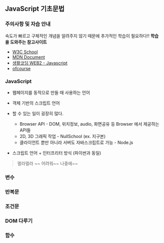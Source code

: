 ## JavaScript 기초문법
### 주의사항 및 자습 안내
속도가 빠르고 구체적인 개념을 알려주지 않기 때문에 추가적인 학습이 필요하다!!
**학습을 도와주는 참고사이트**
* [W3C School](https://www.w3schools.com)
* [MDN Document](https://developer.mozilla.org/ko/docs/Web/JavaScript)
* [생활코딩 WEB2 - Javascript](http://opentutorials.org/course/3085)
* [ofcourse](https://ofcourse.kr/)

### JavaScript
* 웹페이지를 동적으로 만들 때 사용하는 언어
* 객체 기반의 스크립트 언어
* 할 수 있는 일이 굉장히 많다.
  * Browser API - DOM, 위치정보, audio, 화면공유 등 Browser 에서 제공하는 API들
  * 2D, 3D 그래픽 작업 - NullSchool (ex. 지구본)
  * 클라이언트 뿐만 아니라 서버도 자바스크립트로 가능 - Node.js
  
 * 스크립트 언어 + 인터프리터 방식 (파이썬과 동일)
 > 멀라멀라 ~~ 어려워~~ 나중에~~
 
 
### 변수
### 반복문
### 조건문
### DOM 다루기
### 함수
